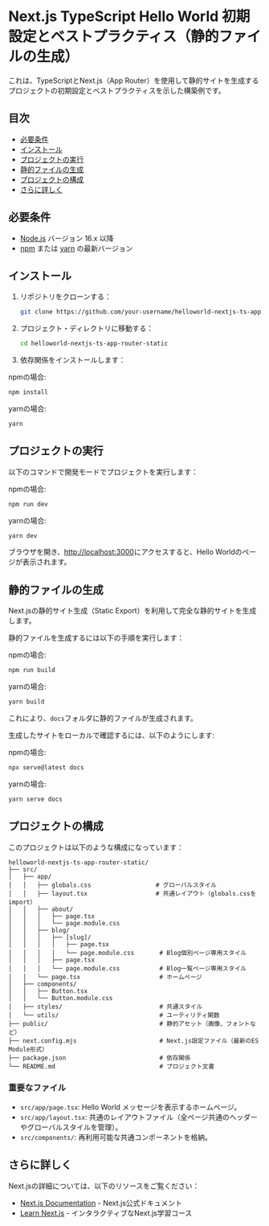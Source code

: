 # Next.js TypeScript Hello World 初期設定とベストプラクティス（静的ファイルの生成）

これは、TypeScriptとNext.js（App Router）を使用して静的サイトを生成するプロジェクトの初期設定とベストプラクティスを示した構築例です。

## 目次
- [必要条件](#必要条件)
- [インストール](#インストール)
- [プロジェクトの実行](#プロジェクトの実行)
- [静的ファイルの生成](#静的ファイルの生成)
- [プロジェクトの構成](#プロジェクトの構成)
- [さらに詳しく](#さらに詳しく)

## 必要条件
- [Node.js](https://nodejs.org/) バージョン 16.x 以降
- [npm](https://www.npmjs.com/) または [yarn](https://yarnpkg.com/) の最新バージョン

## インストール
1. リポジトリをクローンする：
   ```bash
   git clone https://github.com/your-username/helloworld-nextjs-ts-app-router-static.git
   ```
2. プロジェクト・ディレクトリに移動する：
   ```bash
   cd helloworld-nextjs-ts-app-router-static
   ```
3. 依存関係をインストールします：

npmの場合:
   ```bash
   npm install
   ```
yarnの場合:
   ```bash
   yarn
   ```

## プロジェクトの実行

以下のコマンドで開発モードでプロジェクトを実行します：

npmの場合:
   ```bash
   npm run dev
   ```
yarnの場合:
   ```bash
   yarn dev
   ```
ブラウザを開き、[http://localhost:3000](http://localhost:3000)にアクセスすると、Hello Worldのページが表示されます。

## 静的ファイルの生成

Next.jsの静的サイト生成（Static Export）を利用して完全な静的サイトを生成します。

静的ファイルを生成するには以下の手順を実行します：

npmの場合:
   ```bash
   npm run build
   ```
yarnの場合:
   ```bash
   yarn build
   ```
これにより、`docs`フォルダに静的ファイルが生成されます。

生成したサイトをローカルで確認するには、以下のようにします:

npmの場合:
   ```bash
   npx serve@latest docs
   ```
yarnの場合:
   ```bash
   yarn serve docs
   ```

## プロジェクトの構成

このプロジェクトは以下のような構成になっています：

```
helloworld-nextjs-ts-app-router-static/
├── src/
│   ├── app/
│   │   ├── globals.css                  # グローバルスタイル
│   │   ├── layout.tsx                   # 共通レイアウト（globals.cssをimport）
│   │   ├── about/
│   │   │   ├── page.tsx
│   │   │   └── page.module.css
│   │   ├── blog/
│   │   │   ├── [slug]/
│   │   │   │   ├── page.tsx
│   │   │   │   └── page.module.css       # Blog個別ページ専用スタイル
│   │   │   ├── page.tsx
│   │   │   └── page.module.css           # Blog一覧ページ専用スタイル
│   │   └── page.tsx                      # ホームページ
│   ├── components/
│   │   ├── Button.tsx
│   │   └── Button.module.css
│   ├── styles/                           # 共通スタイル
│   └── utils/                            # ユーティリティ関数
├── public/                               # 静的アセット（画像、フォントなど）
├── next.config.mjs                       # Next.js設定ファイル（最新のES Module形式）
├── package.json                          # 依存関係
└── README.md                             # プロジェクト文書
```

### 重要なファイル
- `src/app/page.tsx`: Hello World メッセージを表示するホームページ。
- `src/app/layout.tsx`: 共通のレイアウトファイル（全ページ共通のヘッダーやグローバルスタイルを管理）。
- `src/components/`: 再利用可能な共通コンポーネントを格納。

## さらに詳しく
Next.jsの詳細については、以下のリソースをご覧ください：
- [Next.js Documentation](https://nextjs.org/docs) - Next.js公式ドキュメント
- [Learn Next.js](https://nextjs.org/learn) - インタラクティブなNext.js学習コース

